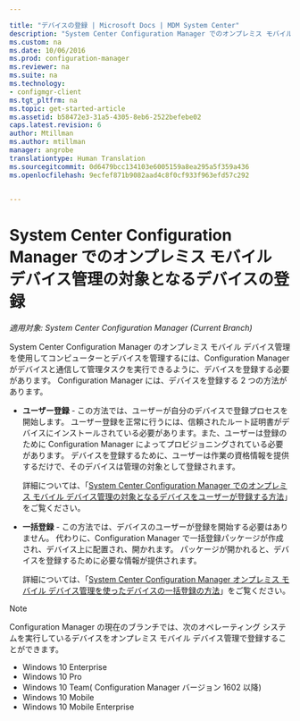 ```yaml
---

title: "デバイスの登録 | Microsoft Docs | MDM System Center"
description: "System Center Configuration Manager でのオンプレミス モバイル デバイス管理の対象となるデバイスを登録する方法について説明します。"
ms.custom: na
ms.date: 10/06/2016
ms.prod: configuration-manager
ms.reviewer: na
ms.suite: na
ms.technology:
- configmgr-client
ms.tgt_pltfrm: na
ms.topic: get-started-article
ms.assetid: b58472e3-31a5-4305-8eb6-2522befebe02
caps.latest.revision: 6
author: Mtillman
ms.author: mtillman
manager: angrobe
translationtype: Human Translation
ms.sourcegitcommit: 0d6479bcc134103e6005159a8ea295a5f359a436
ms.openlocfilehash: 9ecfef871b9082aad4c8f0cf933f963efd57c292


---
```

# <a name="enroll-devices-for-on-premises-mobile-device-management-in-system-center-configuration-manager"></a>System Center Configuration Manager でのオンプレミス モバイル デバイス管理の対象となるデバイスの登録

*適用対象: System Center Configuration Manager (Current Branch)*

System Center Configuration Manager のオンプレミス モバイル デバイス管理を使用してコンピューターとデバイスを管理するには、Configuration Manager がデバイスと通信して管理タスクを実行できるように、デバイスを登録する必要があります。 Configuration Manager には、デバイスを登録する 2 つの方法があります。  

-   **ユーザー登録** - この方法では、ユーザーが自分のデバイスで登録プロセスを開始します。 ユーザー登録を正常に行うには、信頼されたルート証明書がデバイスにインストールされている必要があります。また、ユーザーは登録のために Configuration Manager によってプロビジョニングされている必要があります。  デバイスを登録するために、ユーザーは作業の資格情報を提供するだけで、そのデバイスは管理の対象として登録されます。  

     詳細については、「[System Center Configuration Manager でのオンプレミス モバイル デバイス管理の対象となるデバイスをユーザーが登録する方法](../../mdm/deploy-use/user-enroll-devices-on-premises-mdm.md)」をご覧ください。  

-   **一括登録** - この方法では、デバイスのユーザーが登録を開始する必要はありません。 代わりに、Configuration Manager で一括登録パッケージが作成され、デバイス上に配置され、開かれます。 パッケージが開かれると、デバイスを登録するために必要な情報が提供されます。  

     詳細については、「[System Center Configuration Manager オンプレミス モバイル デバイス管理を使ったデバイスの一括登録の方法](../../mdm/deploy-use/bulk-enroll-devices-on-premises-mdm.md)」をご覧ください。  

 > [!NOTE]  
>  Configuration Manager の現在のブランチでは、次のオペレーティング システムを実行しているデバイスをオンプレミス モバイル デバイス管理で登録することができます。  
>   
>  -   Windows 10 Enterprise  
> -   Windows 10 Pro  
> -   Windows 10 Team\( Configuration Manager バージョン 1602 以降\)  
> -   Windows 10 Mobile  
> -   Windows 10 Mobile Enterprise   



<!--HONumber=Dec16_HO3-->


